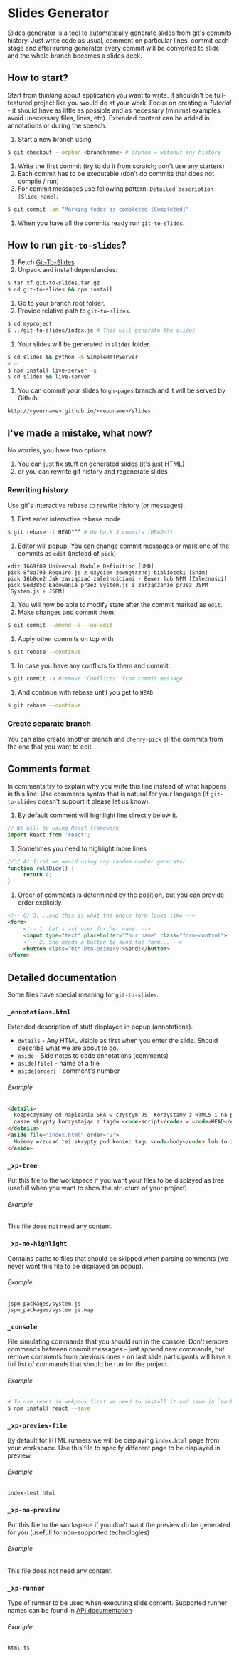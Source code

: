 # Slides Generator

Slides generator is a tool to automatically generate slides from git's commits history.
Just write code as usual, comment on particular lines, commit each stage and after runing generator every commit will be converted to slide and the whole branch becomes a slides deck.

## How to start?

Start from thinking about application you want to write. It shouldn't be full-featured project like you would
do at your work. Focus on creating a *Tutorial* - it should have as little as possible and as necessary (minimal examples, avoid unecessary files, lines, etc). Extended content can be added in annotations or during the speech.

1. Start a new branch using
```bash
$ git checkout --orphan <branchname> # orphan = without any history
```
1. Write the first commit (try to do it from scratch; don't use any starters)
1. Each commit has to be executable (don't do commits that does not compile / run)
1. For commit messages use following pattern: `Detailed description [Slide name]`.
```bash
$ git commit -am "Marking todos as completed [Completed]"
```
1. When you have all the commits ready run `git-to-slides`.

## How to run `git-to-slides`?

1. Fetch [Git-To-Slides](./git-to-slides.tar.gz)
1. Unpack and install dependencies:
```bash
$ tar xf git-to-slides.tar.gz
$ cd git-to-slides && npm install
```
1. Go to your branch root folder.
1. Provide relative path to `git-to-slides`.
```bash
$ cd myproject
$ ../git-to-slides/index.js # This will generate the slides
```
1. Your slides will be generated in `slides` folder.
```bash
$ cd slides && python -m SimpleHTTPServer
# or
$ npm install live-server -g
$ cd slides && live-server
```
1. You can commit your slides to `gh-pages` branch and it will be served by Github.
```
http://<yourname>.github.io/<reponame>/slides
```

## I've made a mistake, what now?

No worries, you have two options.
1. You can just fix stuff on generated slides (it's just HTML)
1. or you can rewrite git history and regenerate slides

### Rewriting history

Use git's interactive rebase to rewrite history (or messages).

1. First enter interactive rebase mode
```bash
$ git rebase -i HEAD^^^ # Go back 3 commits (HEAD~3)
```
1. Editor will popup. You can change commit messages or mark one of the commits as `edit` (instead of `pick`)
```generic
edit 1669f89 Universal Module Definition [UMD]
pick 8f8a793 Require.js z użyciem zewnętrznej biblioteki [Shim]
pick 16b8ce2 Jak zarządzać zależnościami - Bower lub NPM [Zależności]
pick 9ed385c Ładowanie przez System.js i zarządzanie przez JSPM [System.js + JSPM]
```

1. You will now be able to modify state after the commit marked as `edit`.
1. Make changes and commit them.
```bash
$ git commit --amend -a --no-edit
```
1. Apply other commits on top with
```bash
$ git rebase --continue
```
1. In case you have any conflicts fix them and commit.
```bash
$ git commit -a #remove 'Conflicts' from commit message
```
1. And continue with rebase until you get to `HEAD`
```bash
$ git rebase --continue
```


### Create separate branch

You can also create another branch and `cherry-pick` all the commits from the one that you want to edit.

## Comments format

In comments try to explain why you write this line instead of what happens in this line. Use comments syntax that is natural for your language (if `git-to-slides` doesn't support it please let us know).

1. By default comment will highlight line directly below it.
```js
// We will be using React framework
import React from 'react';
```
1. Sometimes you need to highlight more lines
```js
//3/ At first we avoid using any random number generator
function rollDice() {
     return 4;
}
```

1. Order of comments is determined by the position, but you can provide order explicitly
```html
<!-- 6/ 3. ..and this is what the whole form looks like -->
<form>
     <!-- 1. Let's ask user for her name. -->
     <input type="text" placeholder="Your name" class="form-control">
     <!-- 2. She needs a button to send the form... -->
     <button class="btn btn-primary">Send!</button>
</form>
```

## Detailed documentation

Some files have special meaning for `git-to-slides`.

### `_annotations.html`

Extended description of stuff displayed in popup (annotations).

- `details` - Any HTML visible as first when you enter the slide. Should describe what we are about to do.
- `aside` - Side notes to code annotations (comments)
- `aside[file]` - name of a file
- `aside[order]` - comment's number

###### Example
```html
<details>
  Rozpoczynamy od napisania SPA w czystym JS. Korzystamy z HTML5 i na początek ładujemy
  nasze skrypty korzystając z tagów <code>script</code> w <code>HEAD</code>.
</details>
<aside file="index.html" order="2">
  Możemy wrzucać też skrypty pod koniec tagu <code>body</code> lub (o ile się da) skorzystać z atrybutu <code>async</code>
</aside>
```

### `_xp-tree`

Put this file to the workspace if you want your files to be displayed as tree (usefull when you want to show the structure of your project).

###### Example
This file does not need any content.

### `_xp-no-highlight`

Contains paths to files that should be skipped when parsing comments (we never want this file to be displayed on popup).

###### Example
```
jspm_packages/system.js
jspm_packages/system.js.map
```

### `_console`

File simulating commands that you should run in the console. Don't remove commands between  commit messages - just append new commands, but remove comments from previous ones - on last slide participants will have a full list of commands that should be run for the project.

###### Example
```bash
# To use react in webpack first we need to install it and save in `package.json`
$ npm install react --save
```

### `_xp-preview-file`

By default for HTML runners we will be displaying `index.html` page from your workspace. Use this file to specify different page to be displayed in preview.

###### Example
```
index-test.html
```

### `_xp-no-preview`

Put this file to the workspace if you don't want the preview do be generated for you (usefull for non-supported technologies)

###### Example
This file does not need any content.

### `_xp-runner`

Type of runner to be used when executing slide content. Supported runner names can be found in [API documentation](/docs)

###### Example
```
html-ts
```

